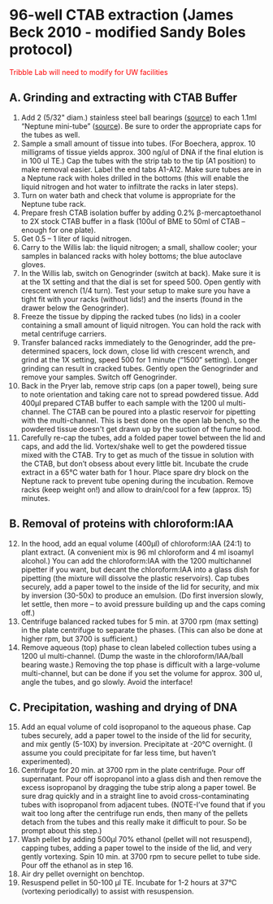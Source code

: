 # 96-well CTAB extraction (James Beck 2010 - modified Sandy Boles protocol)
<span style="color:red">Tribble Lab will need to modify for UW facilities</span>

## A. Grinding and extracting with CTAB Buffer

1. Add 2 (5/32" diam.) stainless steel ball bearings ([source](http://www.royalsteelballusa.com/)) to each 1.1ml “Neptune mini-tube” ([source](http://www.pretech.nu/products/CLP_Neptune_Tubes.htm)). Be sure to order the appropriate caps for the tubes as well.
2. Sample a small amount of tissue into tubes. (For Boechera, approx. 10 milligrams of tissue yields approx. 300 ng/ul of DNA if the final elution is in 100 ul TE.) Cap the tubes with the strip tab to the tip (A1 position) to make removal easier. Label the end tabs A1-A12. Make sure tubes are in a Neptune rack with holes drilled in the bottoms (this will enable the liquid nitrogen and hot water to infiltrate the racks in later steps).
3. Turn on water bath and check that volume is appropriate for the Neptune tube rack.
4. Prepare fresh CTAB isolation buffer by adding 0.2% β-mercaptoethanol to 2X stock CTAB buffer in a flask (100ul of BME to 50ml of CTAB – enough for one plate).
5. Get 0.5 – 1 liter of liquid nitrogen.
6. Carry to the Willis lab: the liquid nitrogen; a small, shallow cooler; your samples in balanced racks with holey bottoms; the blue autoclave gloves.
7. In the Willis lab, switch on Genogrinder (switch at back). Make sure it is at the 1X setting and that the dial is set for speed 500. Open gently with crescent wrench (1/4 turn). Test your setup to make sure you have a tight fit with your racks (without lids!) and the inserts (found in the drawer below the Genogrinder).
8. Freeze the tissue by dipping the racked tubes (no lids) in a cooler containing a small amount of liquid nitrogen. You can hold the rack with metal centrifuge carriers.
9. Transfer balanced racks immediately to the Genogrinder, add the pre-determined spacers, lock down, close lid with crescent wrench, and grind at the 1X setting, speed 500 for 1 minute (“1500” setting). Longer grinding can result in cracked tubes. Gently open the Genogrinder and remove your samples. Switch off Genogrinder.
10. Back in the Pryer lab, remove strip caps (on a paper towel), being sure to note orientation and taking care not to spread powdered tissue. Add 400µl prepared CTAB buffer to each sample with the 1200 ul multi-channel. The CTAB can be poured into a plastic reservoir for pipetting with the multi-channel. This is best done on the open lab bench, so the powdered tissue doesn't get drawn up by the suction of the fume hood.
11. Carefully re-cap the tubes, add a folded paper towel between the lid and caps, and add the lid. Vortex/shake well to get the powdered tissue mixed with the CTAB. Try to get as much of the tissue in solution with the CTAB, but don’t obsess about every little bit. Incubate the crude extract in a 65°C water bath for 1 hour. Place spare dry block on the Neptune rack to prevent tube opening during the incubation. Remove racks (keep weight on!) and allow to drain/cool for a few (approx. 15) minutes.

## B. Removal of proteins with chloroform:IAA

12. In the hood, add an equal volume (400µl) of chloroform:IAA (24:1) to plant extract. (A convenient mix is 96 ml chloroform and 4 ml isoamyl alcohol.) You can add the chloroform:IAA with the 1200 multichannel pipetter if you want, but decant the chloroform:IAA into a glass dish for pipetting (the mixture will dissolve the plastic reservoirs). Cap tubes securely, add a paper towel to the inside of the lid for security, and mix by inversion (30-50x) to produce an emulsion. (Do first inversion slowly, let settle, then more – to avoid pressure building up and the caps coming off.)
13. Centrifuge balanced racked tubes for 5 min. at 3700 rpm (max setting) in the plate centrifuge to separate the phases. (This can also be done at higher rpm, but 3700 is sufficient.)
14. Remove aqueous (top) phase to clean labeled collection tubes using a 1200 ul multi-channel. (Dump the waste in the chloroform/IAA/ball bearing waste.) Removing the top phase is difficult with a large-volume multi-channel, but can be done if you set the volume for approx. 300 ul, angle the tubes, and go slowly. Avoid the interface!

## C. Precipitation, washing and drying of DNA

15. Add an equal volume of cold isopropanol to the aqueous phase. Cap tubes securely, add a paper towel to the inside of the lid for security, and mix gently (5-10X) by inversion. Precipitate at -20°C overnight. (I assume you could precipitate for far less time, but haven’t experimented).
16. Centrifuge for 20 min. at 3700 rpm in the plate centrifuge. Pour off supernatant. Pour off isopropanol into a glass dish and then remove the excess isopropanol by dragging the tube strip along a paper towel. Be sure drag quickly and in a straight line to avoid cross-contaminating tubes with isopropanol from adjacent tubes. (NOTE-I’ve found that if you wait too long after the centrifuge run ends, then many of the pellets detach from the tubes and this really make it difficult to pour. So be prompt about this step.)
17. Wash pellet by adding 500µl 70% ethanol (pellet will not resuspend), capping tubes, adding a paper towel to the inside of the lid, and very gently vortexing. Spin 10 min. at 3700 rpm to secure pellet to tube side. Pour off the ethanol as in step 16.
18. Air dry pellet overnight on benchtop.
19. Resuspend pellet in 50-100 µl TE. Incubate for 1-2 hours at 37°C (vortexing periodically) to assist with resuspension.
